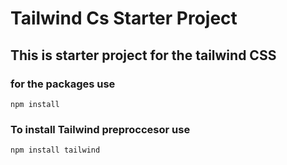 # Tailwind Cs Starter Project
## This is starter project for the tailwind CSS

### for the packages use

`npm install`

### To install Tailwind preproccesor use 
`npm install tailwind`






